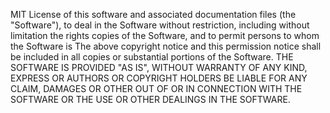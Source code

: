 MIT License
of this software and associated documentation files (the "Software"), to deal
in the Software without restriction, including without limitation the rights
copies of the Software, and to permit persons to whom the Software is
The above copyright notice and this permission notice shall be included in all
copies or substantial portions of the Software.
THE SOFTWARE IS PROVIDED "AS IS", WITHOUT WARRANTY OF ANY KIND, EXPRESS OR
AUTHORS OR COPYRIGHT HOLDERS BE LIABLE FOR ANY CLAIM, DAMAGES OR OTHER
OUT OF OR IN CONNECTION WITH THE SOFTWARE OR THE USE OR OTHER DEALINGS IN THE
SOFTWARE.
